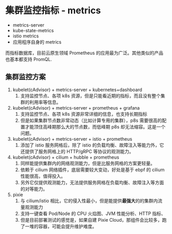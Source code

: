 # 集群监控指标 - metrics

- metrics-server
- kube-state-metrics
- istio metrics
- 应用程序自身的 metrics

而指标数据库，目前云原生领域 Prometheus 的应用最为广泛。其他类似的产品也基本都支持 PromQL.

## 集群监控方案

1. kubelet(cAdvisor) + metrics-server +  kubernetes+dashboard
   1. 支持监控节点、各项 k8s 资源，但是只能看近期的指标，而且没有整个集群的利用率等信息。
2. kubelet(cAdvisor) + metrics-server + prometheus + grafana
   1. 支持监控节点、各项 k8s 资源非常详细的信息，也支持长期指标
   2. 但是如果集群节点数非常动态（比如计算专用的集群），p8s 需要很高的配置才能顶住高峰期那么大的节点数，而低峰期 p8s 却无法缩容。这是一个问题。
3. kubelet(cAdvisor) + metrics-server + istio + prometheus
   1. 添加了 istio 服务网格后，除了 istio 的负载均衡、故障注入等能力外，它还提供了服务网格上的 HTTP/gRPC 等协议的观测能力。
4. kubelet(cAdvisor) + cilium + hubble + prometheus
   1. 同样能提供集群内的网络观测能力，但是比服务网格的方案更轻量。
   2. 依赖于 cilium 网络插件，底层需要较大变动，好处是基于 ebpf 的 cilium 性能很高，值得投入。
   3. 另外它仅提供观测能力，无法提供服务网格在负载均衡、故障注入等方面的对等能力。
5. pixie
   1. 与 cilium/istio 相比，它的侵入性最小，但是能提供**最强大**的的集群内流量观测能力
   2. 支持一键查看 Pod/Node 的 CPU 火焰图、JVM 性能分析、HTTP 指标、
   3. 但是目前部署测试的感觉是，如果自建 Pixie Cloud，那组件会比较多，跑了一堆的容器，可能会提升维护难度。
